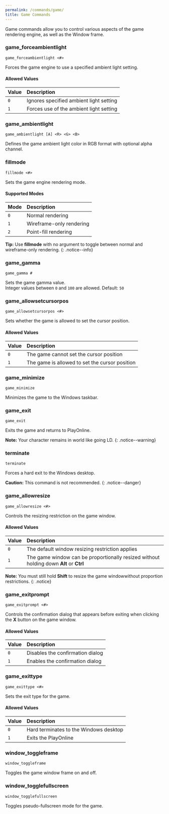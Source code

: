 ```yaml
---
permalink: /commands/game/
title: Game Commands
---
```


Game commands allow you to control various aspects of the game rendering engine, as well as the Window frame.

### game_forceambientlight
```
game_forceambientlight <#>
```
Forces the game engine to use a specified ambient light setting.

#### Allowed Values

| Value | Description |
|:---|:---|
| `0` | Ignores specified ambient light setting |
| `1` | Forces use of the ambient light setting |

### game_ambientlight
```
game_ambientlight [A] <R> <G> <B>
```
Defines the game ambient light color in RGB format with optional alpha channel.

### fillmode
```
fillmode <#>
```
Sets the game engine rendering mode.

#### Supported Modes

| Mode | Description |
|:---|:---|
| `0` | Normal rendering |
| `1` | Wireframe-only rendering |
| `2` | Point-fill rendering |

**Tip:** Use **fillmode** with no argument to toggle between normal and wireframe-only rendering.
{: .notice--info}

### game_gamma
```
game_gamma #
```
Sets the game gamma value.<br>
Integer values between `0` and `100` are allowed. Default: `50`

### game_allowsetcursorpos
```
game_allowsetcursorpos <#>
```
Sets whether the game is allowed to set the cursor position.

#### Allowed Values

| Value | Description |
|:---|:---|
| `0` | The game cannot set the cursor position |
| `1` | The game is allowed to set the cursor position |

### game_minimize
```
game_minimize
```
Minimizes the game to the Windows taskbar.

### game_exit
```
game_exit
```
Exits the game and returns to PlayOnline.

**Note:** Your character remains in world like going LD.
{: .notice--warning}

### terminate
```
terminate
```
Forces a hard exit to the Windows desktop.

**Caution:** This command is not recommended.
{: .notice--danger}

### game_allowresize
```
game_allowresize <#>
```
Controls the resizing restriction on the game window.

#### Allowed Values

| Value | Description |
|:---|:---|
| `0` | The default window resizing restriction applies |
| `1` | The game window can be proportionally resized without holding down **Alt** or **Ctrl** |

**Note:** You must still hold **Shift** to resize the game windowwithout proportion restrictions.
{: .notice}

### game_exitprompt
```
game_exitprompt <#>
```
Controls the confirmation dialog that appears before exiting when clicking the **X** button on the game window.

#### Allowed Values

| Value | Description |
|:---|:---|
| `0` | Disables the confirmation dialog |
| `1` | Enables the confirmation dialog |

### game_exittype
```
game_exittype <#>
```
Sets the exit type for the game.

#### Allowed Values

| Value | Description |
|:---|:---|
| `0` | Hard terminates to the Windows desktop |
| `1` | Exits the PlayOnline |

### window_toggleframe
```
window_toggleframe
```
Toggles the game window frame on and off.

### window_togglefullscreen
```
window_togglefullscreen
```
Toggles pseudo-fullscreen mode for the game.
